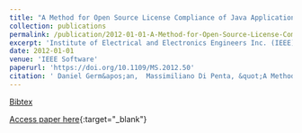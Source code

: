 ```yaml
---
title: "A Method for Open Source License Compliance of Java Applications"
collection: publications
permalink: /publication/2012-01-01-A-Method-for-Open-Source-License-Compliance-of-Java-Applications
excerpt: 'Institute of Electrical and Electronics Engineers Inc. (IEEE), Los Alamitos, CA, USA, Scopus ID: 2-s2.0-84860459649, Cited by: 14'
date: 2012-01-01
venue: 'IEEE Software'
paperurl: 'https://doi.org/10.1109/MS.2012.50'
citation: ' Daniel Germ&apos;an,  Massimiliano Di Penta, &quot;A Method for Open Source License Compliance of Java Applications.&quot; IEEE Software, 2012.'
---
```

[Bibtex](https://dblp.org/rec/bib/journals/software/GermanP12)

[Access paper here](https://doi.org/10.1109/MS.2012.50){:target="_blank"}
